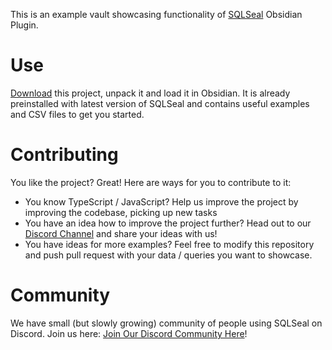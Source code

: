 This is an example vault showcasing functionality of [SQLSeal](https://github.com/h-sphere/sql-seal) Obsidian Plugin.

# Use
[Download](https://github.com/h-sphere/sql-seal/archive/refs/heads/main.zip) this project, unpack it and load it in Obsidian. It is already preinstalled with latest version of SQLSeal and contains useful examples and CSV files to get you started.

# Contributing
You like the project? Great! Here are ways for you to contribute to it:
- You know TypeScript / JavaScript? Help us improve the project by improving the codebase, picking up new tasks
- You have an idea how to improve the project further? Head out to our [Discord Channel](https://discord.gg/ZMRnFeAWXb) and share your ideas with us!
- You have ideas for more examples? Feel free to modify this repository and push pull request with your data / queries you want to showcase.

# Community
We have small (but slowly growing) community of people using SQLSeal on Discord. Join us here: [Join Our Discord Community Here](https://discord.gg/ZMRnFeAWXb)!
